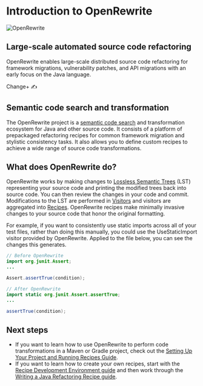 # Introduction to OpenRewrite

![OpenRewrite](.gitbook/assets/OpenRewrite.gif)

## **Large-scale automated source code refactoring**

OpenRewrite enables large-scale distributed source code refactoring for framework migrations, vulnerability patches, and API migrations with an early focus on the Java language.

Change+ ✍️


## Semantic code search and transformation

The OpenRewrite project is a [semantic code search](https://en.wikipedia.org/wiki/Semantic\_search) and transformation ecosystem for Java and other source code. It consists of a platform of prepackaged refactoring recipes for common framework migration and stylistic consistency tasks. It also allows you to define custom recipes to achieve a wide range of source code transformations.

## What does OpenRewrite do?

OpenRewrite works by making changes to [Lossless Semantic Trees](concepts-and-explanations/lossless-semantic-trees.md) (LST) representing your source code and printing the modified trees back into source code. You can then review the changes in your code and commit. Modifications to the LST are performed in [Visitors](concepts-and-explanations/visitors.md) and visitors are aggregated into [Recipes](concepts-and-explanations/recipes.md). OpenRewrite recipes make minimally invasive changes to your source code that honor the original formatting.

For example, if you want to consistently use static imports across all of your test files, rather than doing this manually, you could use the UseStaticImport visitor provided by OpenRewrite. Applied to the file below, you can see the changes this generates.

```java
// Before OpenRewrite
import org.junit.Assert;
...

Assert.assertTrue(condition);
```

```java
// After OpenRewrite
import static org.junit.Assert.assertTrue;
...

assertTrue(condition);
```

## Next steps

* If you want to learn how to use OpenRewrite to perform code transformations in a Maven or Gradle project, check out the [Setting Up Your Project and Running Recipes Guide](running-recipes/getting-started.md).
* If you want to learn how to create your own recipes, start with the [Recipe Development Environment guide](authoring-recipes/recipe-development-environment.md) and then work through the [Writing a Java Refactoring Recipe guide](authoring-recipes/writing-a-java-refactoring-recipe.md).
